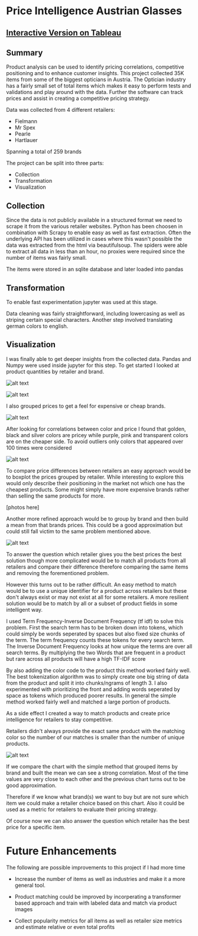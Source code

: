# Price Intelligence Austrian Glasses

## [Interactive Version on Tableau](https://public.tableau.com/app/profile/sergio.wagenleitner/viz/GlassesProductAnalysis/Dashboard1)

## Summary

Product analysis can be used to identify pricing correlations, competitive positioning and to enhance customer insights.
This project collected 35K items from some of the biggest opticians in Austria. The Optician industry has a fairly small set of total items which makes it easy to perform tests and validations and play around with the data. Further the software can track prices and assist in creating a competitive pricing strategy.


Data was collected from 4 different retailers:
- Fielmann
- Mr Spex
- Pearle
- Hartlauer

Spanning a total of 259 brands

The project can be split into three parts:
- Collection
- Transformation
- Visualization

## Collection

Since the data is not publicly available in a structured format we need to scrape it from the various retailer websites. Python has been choosen in combination with Scrapy to enable easy as well as fast extraction. Often the underlying API has been utilized in cases where this wasn't possible the data was extracted from the html via beautifulsoup. The spiders were able to extract all data in less than an hour, no proxies were required since the number of items was fairly small. 

The items were stored in an sqlite database and later loaded into pandas


## Transformation

To enable fast experimentation jupyter was used at this stage. 

Data cleaning was fairly straightforward, including lowercasing as well as striping certain special characters. Another step involved translating german colors to english.

## Visualization

I was finally able to get deeper insights from the collected data. Pandas and Numpy were used inside jupyter for this step. To get started I looked at product quantities by retailer and brand. 

![alt text](https://github.com/realsirjoe/glasses_retail_analysis/blob/main/github_images/retailer_product_count.png?raw=true)

![alt text](https://github.com/realsirjoe/glasses_retail_analysis/blob/main/github_images/brand_count.png?raw=true)

I also grouped prices to get a feel for expensive or cheap brands.

![alt text](https://github.com/realsirjoe/glasses_retail_analysis/blob/main/github_images/expensive_brands.png?raw=true)

After looking for correlations between color and price I found that golden, black and silver colors are pricey while purple, pink and transparent colors are on the cheaper side. To avoid outliers only colors that appeared over 100 times were considered

![alt text](https://github.com/realsirjoe/glasses_retail_analysis/blob/main/github_images/expensive_colors.png?raw=true)

To compare price differences between retailers an easy approach would be to boxplot the prices grouped by retailer. While interesting to explore this would only describe their positioning in the market not which one has the cheapest products. Some might simply have more expensive brands rather than selling the same products for more. 

[photos here]

Another more refined approach would be to group by brand and then build a mean from that brands prices. This could be a good approximation but could still fall victim to the same problem mentioned above. 

![alt text](https://github.com/realsirjoe/glasses_retail_analysis/blob/main/github_images/brand_price_relative_mean_deviation.png?raw=true)

To answer the question which retailer gives you the best prices the best solution though more complicated would be to match all products from all retailers and compare their difference therefore comparing the same items and removing the forementioned problem. 

However this turns out to be rather difficult. An easy method to match would be to use a unique identifier for a product across retailers but these don't always exist or may not exist at all for some retailers. A more resilient solution would be to match by all or a subset of product fields in some intelligent way. 

I used Term Frequency-Inverse Document Frequency (tf idf) to solve this problem. First the search term has to be broken down into tokens, which could simply be words seperated by spaces but also fixed size chunks of the term. The term frequency counts these tokens for every search term. The Inverse Document Frequency looks at how unique the terms are over all search terms. By multiplying the two Words that are frequent in a product but rare across all products will have a high TF-IDF score

By also adding the color code to the product this method worked fairly well. The best tokenization algorithm was to simply create one big string of data from the product and split it into chunks/ngrams of length 3. I also experimented with prioritizing the front and adding words seperated by space as tokens which produced poorer results. In general the simple method worked fairly well and matched a large portion of products.

As a side effect I created a way to match products and create price intelligence for retailers to stay competitive. 

Retailers didn't always provide the exact same product with the matching color so the number of our matches is smaller than the number of unique products. 

![alt text](https://github.com/realsirjoe/glasses_retail_analysis/blob/main/github_images/brand_price_real_relative_mean_deviation.png?raw=true)

If we compare the chart with the simple method that grouped items by brand and built the mean we can see a strong correlation. Most of the time values are very close to each other and the previous chart turns out to be good approximation. 

Therefore if we know what brand(s) we want to buy but are not sure which item we could make a retailer choice based on this chart. Also it could be used as a metric for retailers to evaluate their pricing strategy. 

Of course now we can also answer the question which retailer has the best price for a specific item. 

# Future Enhancements

The following are possible improvements to this project if I had more time

- Increase the number of items as well as industries and make it a more general tool. 

- Product matching could be improved by incorperating a transformer based approach and train with labeled data and match via product images

- Collect popularity metrics for all items as well as retailer size metrics and estimate relative or even total profits
